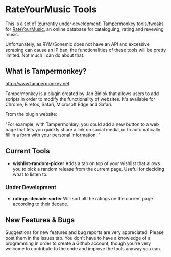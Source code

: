 # RateYourMusic Tools

This is a set of (currently under development) Tampermonkey tools/tweaks for [RateYourMusic](https://rateyourmusic.com), an online database for cataloguing, rating and revewing music.

Unfortunately, as RYM/Sonemic does not have an API and excessive scraping can cause an IP ban, the functionalities of these tools will be pretty limited. Not much I can do about that. 

## What is Tampermonkey?
http://www.tampermonkey.net

Tampermonkey is a plugin created by Jan Biniok that allows users to add scripts in order to modify the functionality of websites. It's available for Chrome, Firefox, Safari, Microsoft Edge and Safari. 

From the plugin website:

"For example, with Tampermonkey, you could add a new button to a web page that lets you quickly share a link on social media, or to automatically fill in a form with your personal information. "
## Current Tools

- **wishlist-random-picker** Adds a tab on top of your wishlist that allows you to pick a random release from the current page. Useful for deciding what to listen to.

### Under Development

- **ratings-decade-sorter** Will sort all the ratings on the current page according to their decade. 
## New Features & Bugs
Suggestions for new features and bug reports are very appreciated! Please post them in the Issues tab. You don't have to have a knowledge of a programming in order to create a Github account, though you're very welcome to contribute to the code and improve the tools anyway you can.

